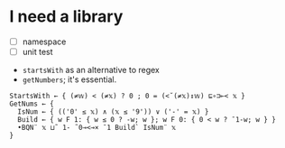 # I need a library

- [ ] namespace
- [ ] unit test

- `startsWith` as an alternative to regex
- `getNumbers`; it's essential.

```apl
StartsWith ← { (≠𝕨) < (≠𝕩) ? 0 ; 0 = (<˘(≠𝕩)↕𝕨) ⊑∘⊐⟜< 𝕩 }
GetNums ← {
  IsNum ← { (('0' ≤ 𝕩) ∧ (𝕩 ≤ '9')) ∨ ('-' = 𝕩) }
  Build ← { w F 1: { w ≤ 0 ? -w; w }; w F 0: { 0 < w ? ¯1-w; w } }
  •BQN¨ 𝕩 ⊔˜ 1- ˜0⊸<⊸× ¯1 Build` IsNum¨ 𝕩
}
```
